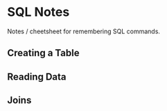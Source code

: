 # SQL Notes

Notes / cheetsheet for remembering SQL commands.

## Creating a Table

## Reading Data

## Joins

